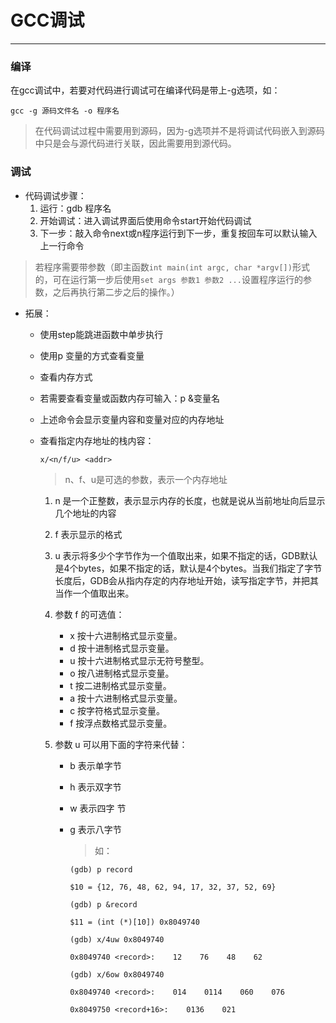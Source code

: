 # GCC调试

---

### 编译

在gcc调试中，若要对代码进行调试可在编译代码是带上-g选项，如：

`gcc -g 源码文件名 -o 程序名`

> 在代码调试过程中需要用到源码，因为-g选项并不是将调试代码嵌入到源码中只是会与源代码进行关联，因此需要用到源代码。

### 调试

- 代码调试步骤：
  1. 运行：gdb 程序名
  2. 开始调试：进入调试界面后使用命令start开始代码调试
  3. 下一步：敲入命令next或n程序运行到下一步，重复按回车可以默认输入上一行命令

> 若程序需要带参数（即主函数`int main(int argc, char *argv[])`形式的，可在运行第一步后使用`set args 参数1 参数2 ...`设置程序运行的参数，之后再执行第二步之后的操作。）

- 拓展：
  - 使用step能跳进函数中单步执行

  - 使用p 变量的方式查看变量

  - 查看内存方式

  - 若需要查看变量或函数内存可输入：p &变量名

  - 上述命令会显示变量内容和变量对应的内存地址

  - 查看指定内存地址的栈内容：

    `x/<n/f/u> <addr>`

    > n、f、u是可选的参数，<addr>表示一个内存地址

    1. n 是一个正整数，表示显示内存的长度，也就是说从当前地址向后显示几个地址的内容

    2. f 表示显示的格式

    3. u 表示将多少个字节作为一个值取出来，如果不指定的话，GDB默认是4个bytes，如果不指定的话，默认是4个bytes。当我们指定了字节长度后，GDB会从指内存定的内存地址开始，读写指定字节，并把其当作一个值取出来。

    4. 参数 f 的可选值：

       - x 按十六进制格式显示变量。
       - d 按十进制格式显示变量。
       - u 按十六进制格式显示无符号整型。
       - o 按八进制格式显示变量。
       - t 按二进制格式显示变量。
       - a 按十六进制格式显示变量。
       - c 按字符格式显示变量。
       - f 按浮点数格式显示变量。

    5. 参数 u 可以用下面的字符来代替：

       - b 表示单字节

       - h 表示双字节

       - w 表示四字 节

       - g 表示八字节

         > 如：

         ```shell
         (gdb) p record

         $10 = {12, 76, 48, 62, 94, 17, 32, 37, 52, 69}

         (gdb) p &record

         $11 = (int (*)[10]) 0x8049740

         (gdb) x/4uw 0x8049740

         0x8049740 <record>:    12    76    48    62

         (gdb) x/6ow 0x8049740

         0x8049740 <record>:    014    0114    060    076

         0x8049750 <record+16>:    0136    021
         ```

         ​

  ​
